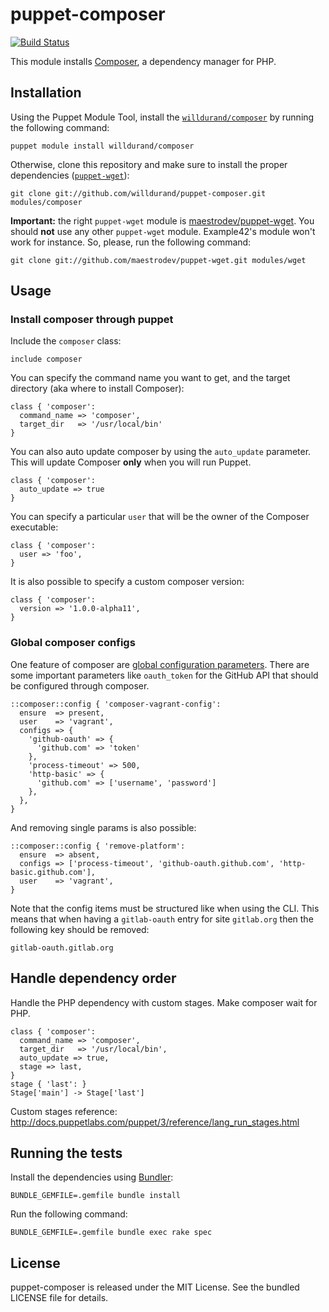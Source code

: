 puppet-composer
===============

[![Build
Status](https://secure.travis-ci.org/willdurand/puppet-composer.png)](http://travis-ci.org/willdurand/puppet-composer)

This module installs [Composer](http://getcomposer.org/), a dependency manager
for PHP.

Installation
------------

Using the Puppet Module Tool, install the
[`willdurand/composer`](http://forge.puppetlabs.com/willdurand/composer) by
running the following command:

    puppet module install willdurand/composer

Otherwise, clone this repository and make sure to install the proper
dependencies ([`puppet-wget`](https://github.com/maestrodev/puppet-wget)):

    git clone git://github.com/willdurand/puppet-composer.git modules/composer

**Important:** the right `puppet-wget` module is
[maestrodev/puppet-wget](https://github.com/maestrodev/puppet-wget). You should
**not** use any other `puppet-wget` module. Example42's module won't work for
instance. So, please, run the following command:

    git clone git://github.com/maestrodev/puppet-wget.git modules/wget


Usage
-----

### Install composer through puppet

Include the `composer` class:

    include composer

You can specify the command name you want to get, and the target directory (aka
where to install Composer):

    class { 'composer':
      command_name => 'composer',
      target_dir   => '/usr/local/bin'
    }

You can also auto update composer by using the `auto_update` parameter. This will
update Composer **only** when you will run Puppet.

    class { 'composer':
      auto_update => true
    }

You can specify a particular `user` that will be the owner of the Composer
executable:

    class { 'composer':
      user => 'foo',
    }

It is also possible to specify a custom composer version:

    class { 'composer':
      version => '1.0.0-alpha11',
    }

### Global composer configs

One feature of composer are [global configuration parameters](https://getcomposer.org/doc/06-config.md#config).
There are some important parameters like ``oauth_token`` for the GitHub API that should be configured through composer.

``` puppet
::composer::config { 'composer-vagrant-config':
  ensure  => present,
  user    => 'vagrant',
  configs => {
    'github-oauth' => {
      'github.com' => 'token'
    },
    'process-timeout' => 500,
    'http-basic' => {
      'github.com' => ['username', 'password']
    },
  },
}
```

And removing single params is also possible:

``` puppet
::composer::config { 'remove-platform':
  ensure  => absent,
  configs => ['process-timeout', 'github-oauth.github.com', 'http-basic.github.com'],
  user    => 'vagrant',
}
```

Note that the config items must be structured like when using the CLI. This means that when having a ``gitlab-oauth`` entry for site ``gitlab.org`` then the following key should be removed:

    gitlab-oauth.gitlab.org

Handle dependency order
-----------------------

Handle the PHP dependency with custom stages. Make composer wait for PHP. 

    class { 'composer':
      command_name => 'composer',
      target_dir   => '/usr/local/bin', 
      auto_update => true, 
      stage => last,
    }
    stage { 'last': }
    Stage['main'] -> Stage['last']

Custom stages reference: http://docs.puppetlabs.com/puppet/3/reference/lang_run_stages.html

Running the tests
-----------------

Install the dependencies using [Bundler](http://gembundler.com):

    BUNDLE_GEMFILE=.gemfile bundle install

Run the following command:

    BUNDLE_GEMFILE=.gemfile bundle exec rake spec


License
-------

puppet-composer is released under the MIT License. See the bundled LICENSE file
for details.
